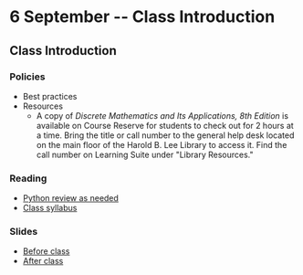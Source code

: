 # 6 September -- Class Introduction

## Class Introduction

### Policies
- Best practices
- Resources
  - A copy of *Discrete Mathematics and Its Applications, 8th Edition* is available on Course Reserve for students to check out for 2 hours at a time. Bring the title or call number to the general help desk located on the main floor of the Harold B. Lee Library to access it. Find the call number on Learning Suite under "Library Resources."

### Reading
- <a href="https://www.python.org/about/gettingstarted/" target="_blank">Python review as needed</a>
- <a href="../Syllabus.md" target="_blank">Class syllabus</a>

### Slides
- <a href="CS236_Introduction_fall2023.pptx" target="_blank">Before class</a>
- <a href="CS236_Introduction_fall2023_after_class.pptx" target="_blank">After class</a>
